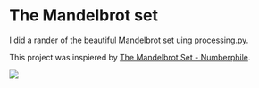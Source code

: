 # The Mandelbrot set

I did a rander of the beautiful Mandelbrot set uing processing.py.

This project was inspiered by [The Mandelbrot Set - Numberphile](https://www.youtube.com/watch?v=NGMRB4O922I).

![](https://i.ibb.co/Y21xGkp/java-2019-11-21-16-37-09-20.png)

